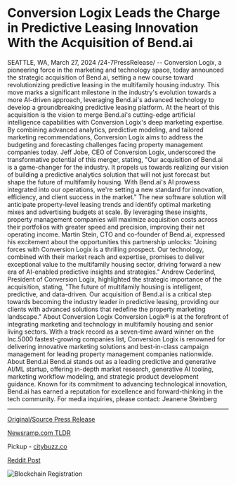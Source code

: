 # Conversion Logix Leads the Charge in Predictive Leasing Innovation With the Acquisition of Bend.ai

SEATTLE, WA, March 27, 2024 /24-7PressRelease/ -- Conversion Logix, a pioneering force in the marketing and technology space, today announced the strategic acquisition of Bend.ai, setting a new course toward revolutionizing predictive leasing in the multifamily housing industry. This move marks a significant milestone in the industry's evolution towards a more AI-driven approach, leveraging Bend.ai's advanced technology to develop a groundbreaking predictive leasing platform.  At the heart of this acquisition is the vision to merge Bend.ai's cutting-edge artificial intelligence capabilities with Conversion Logix's deep marketing expertise. By combining advanced analytics, predictive modeling, and tailored marketing recommendations, Conversion Logix aims to address the budgeting and forecasting challenges facing property management companies today.   Jeff Jobe, CEO of Conversion Logix, underscored the transformative potential of this merger, stating, "Our acquisition of Bend.ai is a game-changer for the industry. It propels us towards realizing our vision of building a predictive analytics solution that will not just forecast but shape the future of multifamily housing. With Bend.ai's AI prowess integrated into our operations, we're setting a new standard for innovation, efficiency, and client success in the market."  The new software solution will anticipate property-level leasing trends and identify optimal marketing mixes and advertising budgets at scale. By leveraging these insights, property management companies will maximize acquisition costs across their portfolios with greater speed and precision, improving their net operating income.  Martin Stein, CTO and co-founder of Bend.ai, expressed his excitement about the opportunities this partnership unlocks: "Joining forces with Conversion Logix is a thrilling prospect. Our technology, combined with their market reach and expertise, promises to deliver exceptional value to the multifamily housing sector, driving forward a new era of AI-enabled predictive insights and strategies."  Andrew Cederlind, President of Conversion Logix, highlighted the strategic importance of the acquisition, stating, "The future of multifamily housing is intelligent, predictive, and data-driven. Our acquisition of Bend.ai is a critical step towards becoming the industry leader in predictive leasing, providing our clients with advanced solutions that redefine the property marketing landscape."  About Conversion Logix  Conversion Logix® is at the forefront of integrating marketing and technology in multifamily housing and senior living sectors. With a track record as a seven-time award winner on the Inc.5000 fastest-growing companies list, Conversion Logix is renowned for delivering innovative marketing solutions and best-in-class campaign management for leading property management companies nationwide.  About Bend.ai  Bend.ai stands out as a leading predictive and generative AI/ML startup, offering in-depth market research, generative AI tooling, marketing workflow modeling, and strategic product development guidance. Known for its commitment to advancing technological innovation, Bend.ai has earned a reputation for excellence and forward-thinking in the tech community.  For media inquiries, please contact: Jeanene Steinberg 

---

[Original/Source Press Release](https://www.24-7pressrelease.com/press-release/509590/conversion-logix-leads-the-charge-in-predictive-leasing-innovation-with-the-acquisition-of-bendai)
                    

[Newsramp.com TLDR](https://newsramp.com/curated-news/conversion-logix-acquires-bend-ai-to-revolutionize-predictive-leasing-in-multifamily-housing/87f90be5a848f4f36a048625e31ffdce) 


Pickup - [citybuzz.co](https://citybuzz.co/2024/03/27/conversion-logix-acquires-bend-ai-pioneering-predictive-leasing-in-multifamily-housing)
 



[Reddit Post](https://www.reddit.com/r/Business_NewsRamp/comments/1bovu6n/conversion_logix_acquires_bendai_to_revolutionize/) 



![Blockchain Registration](https://cdn.newsramp.app/24-7PressRelease/qrcode/243/27/file4nvy.webp)